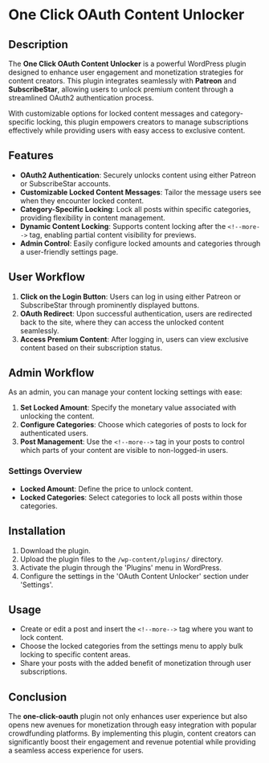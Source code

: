 # One Click OAuth Content Unlocker

## Description

The **One Click OAuth Content Unlocker** is a powerful WordPress plugin designed to enhance user engagement and monetization strategies for content creators. This plugin integrates seamlessly with **Patreon** and **SubscribeStar**, allowing users to unlock premium content through a streamlined OAuth2 authentication process. 

With customizable options for locked content messages and category-specific locking, this plugin empowers creators to manage subscriptions effectively while providing users with easy access to exclusive content.

## Features

- **OAuth2 Authentication**: Securely unlocks content using either Patreon or SubscribeStar accounts.
- **Customizable Locked Content Messages**: Tailor the message users see when they encounter locked content.
- **Category-Specific Locking**: Lock all posts within specific categories, providing flexibility in content management.
- **Dynamic Content Locking**: Supports content locking after the `<!--more-->` tag, enabling partial content visibility for previews.
- **Admin Control**: Easily configure locked amounts and categories through a user-friendly settings page.

## User Workflow

1. **Click on the Login Button**: Users can log in using either Patreon or SubscribeStar through prominently displayed buttons.
2. **OAuth Redirect**: Upon successful authentication, users are redirected back to the site, where they can access the unlocked content seamlessly.
3. **Access Premium Content**: After logging in, users can view exclusive content based on their subscription status.

## Admin Workflow

As an admin, you can manage your content locking settings with ease:

1. **Set Locked Amount**: Specify the monetary value associated with unlocking the content.
2. **Configure Categories**: Choose which categories of posts to lock for authenticated users. 
3. **Post Management**: Use the `<!--more-->` tag in your posts to control which parts of your content are visible to non-logged-in users.

### Settings Overview

- **Locked Amount**: Define the price to unlock content.
- **Locked Categories**: Select categories to lock all posts within those categories.

## Installation

1. Download the plugin.
2. Upload the plugin files to the `/wp-content/plugins/` directory.
3. Activate the plugin through the 'Plugins' menu in WordPress.
4. Configure the settings in the 'OAuth Content Unlocker' section under 'Settings'.

## Usage

- Create or edit a post and insert the `<!--more-->` tag where you want to lock content.
- Choose the locked categories from the settings menu to apply bulk locking to specific content areas.
- Share your posts with the added benefit of monetization through user subscriptions.

## Conclusion

The **one-click-oauth** plugin not only enhances user experience but also opens new avenues for monetization through easy integration with popular crowdfunding platforms. By implementing this plugin, content creators can significantly boost their engagement and revenue potential while providing a seamless access experience for users.


